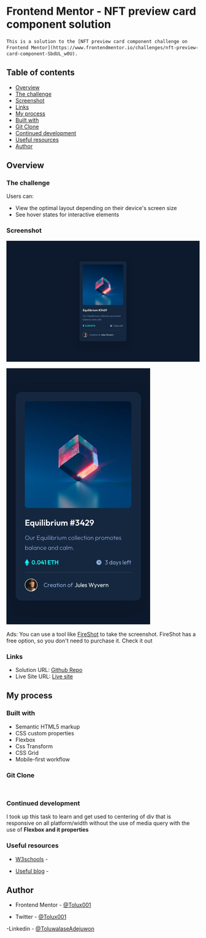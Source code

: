 # Frontend Mentor - NFT preview card component solution

    This is a solution to the [NFT preview card component challenge on Frontend Mentor](https://www.frontendmentor.io/challenges/nft-preview-card-component-SbdUL_w0U).

## Table of contents

  - [Overview](#overview)
  - [The challenge](#the-challenge)
  - [Screenshot](#screenshot)
  - [Links](#links)
  - [My process](#my-process)
  - [Built with](#built-with)
  - [Git Clone](#git-clone)
  - [Continued development](#continued-development)
  - [Useful resources](#useful-resources)
  - [Author](#author)

## Overview

### The challenge

Users can:

- View the optimal layout depending on their device's screen size
- See hover states for interactive elements

### Screenshot

![Desktop-state](design/desktop-design.jpg)

![mobile-state](design/mobile-design.jpg)

Ads: You can use a tool like [FireShot](https://getfireshot.com/) to take the screenshot. FireShot has a free option, so you don't need to purchase it. Check it out 

### Links

- Solution URL: [Github Repo](https://your-solution-url.com)
- Live Site URL: [Live site](https://your-live-site-url.com)

## My process

### Built with

- Semantic HTML5 markup
- CSS custom properties
- Flexbox
- Css Transform 
- CSS Grid
- Mobile-first workflow

### Git Clone

```git clone

```

```git clone

```

### Continued development

I took up this task to learn and get used to centering of div that is responsive on all platform/width without the use of media query with the use of **Flexbox and it properties**

### Useful resources

- [W3schools](https://www.w3schools.com) - 

- [Useful blog](https://blog.hubspot.com) - 

## Author

- Frontend Mentor - [@Tolux001](https://www.frontendmentor.io/profile/Tolux001)

- Twitter         - [@Tolux001](https://www.twitter.com/tolux001)

-Linkedin         - [@ToluwalaseAdejuwon](https://www.linkedin.com/in/adejuwon-toluwalase-660580234)
